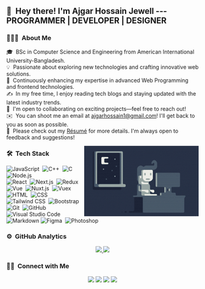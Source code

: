 ## 👋 &nbsp;Hey there! I'm Ajgar Hossain Jewell --- PROGRAMMER | DEVELOPER | DESIGNER 

### 👨🏻‍💻 &nbsp;About Me

🎓 &nbsp;BSc in Computer Science and Engineering from American International University-Bangladesh.\
💡 &nbsp;Passionate about exploring new technologies and crafting innovative web solutions.\
🌱 &nbsp;Continuously enhancing my expertise in advanced Web Programming and frontend technologies.\
✍️ &nbsp;In my free time, I enjoy reading tech blogs and staying updated with the latest industry trends.\
💬 &nbsp;I'm open to collaborating on exciting projects—feel free to reach out!\
✉️ &nbsp;You can shoot me an email at ajgarhossain1@gmail.com! I'll get back to you as soon as possible.\
📄 &nbsp;Please check out my [Résumé](https://drive.google.com/file/d/1KLZq_E6sP0_MeFA0nVzJUB4V71hAmeK0/view) for more details. I'm always open to feedback and suggestions!

<img alt="Night Coding" src="https://raw.githubusercontent.com/AVS1508/AVS1508/master/assets/Night-Coding.gif" align="right"/>

### 🛠 &nbsp;Tech Stack

![JavaScript](https://img.shields.io/badge/-JavaScript-333333?style=flat&logo=javascript)&nbsp;
![C++](https://img.shields.io/badge/-C++-333333?style=flat&logo=C%2B%2B&logoColor=00599C)&nbsp;
![C](https://img.shields.io/badge/-C-333333?style=flat&logo=C&logoColor=A8B9CC)&nbsp;
![Node.js](https://img.shields.io/badge/-Node.js-333333?style=flat&logo=node.js)&nbsp;\
![React](https://img.shields.io/badge/-React-333333?style=flat&logo=react)&nbsp;
![Next.js](https://img.shields.io/badge/-Next.js-333333?style=flat&logo=nextdotjs)&nbsp;
![Redux](https://img.shields.io/badge/-Redux-333333?style=flat&logo=redux)&nbsp;\
![Vue](https://img.shields.io/badge/-Vue-333333?style=flat&logo=vuedotjs&logoColor=fff)&nbsp;
![Nuxt.js](https://img.shields.io/badge/-Nuxt.js-333333?style=flat&logo=nuxtdotjs)&nbsp;
![Vuex](https://img.shields.io/badge/-Vuex-333333?style=flat&logo=vuex)&nbsp;\
![HTML](https://img.shields.io/badge/-HTML-333333?style=flat&logo=HTML5)&nbsp;
![CSS](https://img.shields.io/badge/-CSS-333333?style=flat&logo=CSS3&logoColor=1572B6)&nbsp;
![Tailwind CSS](https://img.shields.io/badge/-Tailwind%20CSS-333333?style=flat&logo=tailwind-css)&nbsp;
![Bootstrap](https://img.shields.io/badge/-Bootstrap-333333?style=flat&logo=bootstrap&logoColor=563D7C)\
![Git](https://img.shields.io/badge/-Git-333333?style=flat&logo=git)&nbsp;
![GitHub](https://img.shields.io/badge/-GitHub-333333?style=flat&logo=github)&nbsp;
![Visual Studio Code](https://img.shields.io/badge/-Visual%20Studio%20Code-333333?style=flat&logo=visual-studio-code&logoColor=007ACC)&nbsp;\
![Markdown](https://img.shields.io/badge/-Markdown-333333?style=flat&logo=markdown)
![Figma](https://img.shields.io/badge/-Figma-333333?style=flat&logo=figma)&nbsp;
![Photoshop](https://img.shields.io/badge/-Photoshop-333333?style=flat&logo=adobe-photoshop)&nbsp;

### ⚙️ &nbsp;GitHub Analytics

<p align="center">
<a href="https://github.com/mdajgarhossain">
  <img height="160em" src="https://github-readme-stats-eight-theta.vercel.app/api?username=mdajgarhossain&show_icons=true&theme=vue-dark&include_all_commits=true&count_private=true" />
  <img height="160em" src="https://github-readme-stats-eight-theta.vercel.app/api/top-langs/?username=mdajgarhossain&layout=compact&exclude_lang=java+r&theme=vue-dark" />
</a>
</p>

### 🤝🏻 &nbsp;Connect with Me

<p align="center">
<a href="https://mdajgarhossain.github.io/myPortfolio"><img src="https://img.shields.io/badge/-mdajgarhossain.github.io-3423A6?style=flat-square&logo=Google-Chrome&logoColor=white"/></a>
<a href="https://linkedin.com/in/mdajgarhossain"><img src="https://img.shields.io/badge/-Ajgar%20Hossain%20Jewel-0077B5?style=flat-square&logo=Linkedin&logoColor=white"/></a>
<a href="mailto:ajgarhossain1@gmail.com"><img src="https://img.shields.io/badge/-ajgarhossain1@gmail.com-D14836?style=flat-square&logo=Gmail&logoColor=white"/></a>
<a href="https://facebook.com/ajgar.jewel"><img src="https://img.shields.io/badge/-@ajgar.jewel-1877F2?style=flat-square&logo=Facebook&logoColor=white"/></a>
</p>
